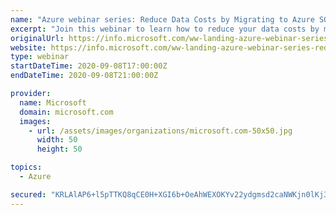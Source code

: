 ```yaml
---
name: "Azure webinar series: Reduce Data Costs by Migrating to Azure SQL Managed Databases"
excerpt: "Join this webinar to learn how to reduce your data costs by migrating workloads to Azure SQL cloud databases. Find out how these managed services can provide many operational and financial benefits for your organization."
originalUrl: https://info.microsoft.com/ww-landing-azure-webinar-series-reduce-data-costs-by-migrating-to-azure-sql-managed-databases.html?lcid=en-us
website: https://info.microsoft.com/ww-landing-azure-webinar-series-reduce-data-costs-by-migrating-to-azure-sql-managed-databases.html?lcid=en-us
type: webinar
startDateTime: 2020-09-08T17:00:00Z
endDateTime: 2020-09-08T21:00:00Z

provider:
  name: Microsoft
  domain: microsoft.com
  images:
    - url: /assets/images/organizations/microsoft.com-50x50.jpg
      width: 50
      height: 50

topics:
  - Azure

secured: "KRLAlAP6+l5pTTKQ8qCE0H+XGI6b+OeAhWEXOKYv22ydgmsd2caNWKjn0lKj34rpyJc6fuivlmxrWM230+StYL7kVxR0JdXNnUvNwjhJP9Z8DHnL1fJ2pa/53VJQPNxDLAXbtOk84G/oo2Qn15e5FpnPy+kOUidEYZEuopj6bSlo7zJi+ZGimSLC36/KTrCk8k0pBydTN3sRujaDoppuRoV87D8nCz0lLlg6hoOXPvmhMv3wcZnKmNN3YpvK0yGYJwA9MyL6BjcqumeAbesFbZU1GQioZJJrRMvT5toBr3awMIuCOfcG8G8MtU8KXL7dglFhNkAYY/113XR7jtV60w==;qt/Ng7CBnykJEUuKfGvPTA=="
---
```


